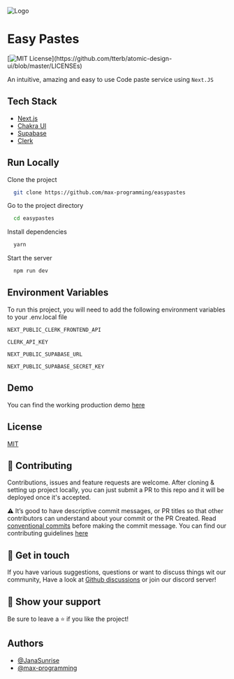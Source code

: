 ![Logo](https://easypastes.tk/logo.png)

# Easy Pastes

[![MIT License](https://img.shields.io/apm/l/atomic-design-ui.svg?)](https://github.com/tterb/atomic-design-ui/blob/master/LICENSEs)

An intuitive, amazing and easy to use Code paste service using `Next.JS`

## Tech Stack

- [Next.js](https://nextjs.org/)
- [Chakra UI](http://chakra-ui.com/)
- [Supabase](http://supabase.io/)
- [Clerk](https://clerk.dev)

## Run Locally

Clone the project

```bash
  git clone https://github.com/max-programming/easypastes
```

Go to the project directory

```bash
  cd easypastes
```

Install dependencies

```bash
  yarn
```

Start the server

```bash
  npm run dev
```


## Environment Variables

To run this project, you will need to add the following environment variables to your .env.local file

`NEXT_PUBLIC_CLERK_FRONTEND_API`

`CLERK_API_KEY`

`NEXT_PUBLIC_SUPABASE_URL`

`NEXT_PUBLIC_SUPABASE_SECRET_KEY`
  
## Demo

You can find the working production demo [here](https://easypastes.tk)
  
## License

[MIT](https://choosealicense.com/licenses/mit/)

## 🤝 Contributing

Contributions, issues and feature requests are welcome. After cloning & setting up project locally, you can just submit
a PR to this repo and it will be deployed once it's accepted.

⚠️ It’s good to have descriptive commit messages, or PR titles so that other contributors can understand about your
commit or the PR Created. Read [conventional commits](https://www.conventionalcommits.org/en/v1.0.0-beta.3/) before
making the commit message. You can find our contributing guidelines [here](https://github.com/janaSunrise/HypixelIO/blob/main/CONTRIBUTING.md)

## 💬 Get in touch

If you have various suggestions, questions or want to discuss things wit our community, Have a look at
[Github discussions](https://github.com/max-programming/easypastes/discussions) or join our discord server!


## 🙌 Show your support

Be sure to leave a ⭐️ if you like the project!
## Authors

- [@JanaSunrise](https://github.com/janaSunrise)
- [@max-programming](https://github.com/max-programming)
